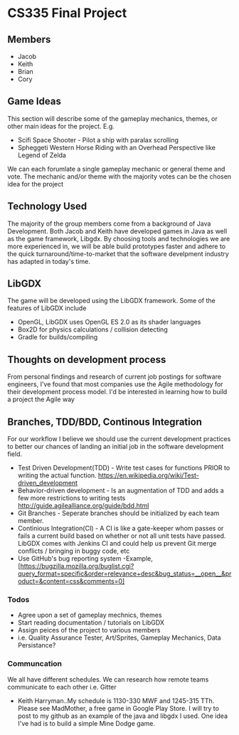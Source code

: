 # CS335 Final Project
## Members 
- Jacob
- Keith
- Brian 
- Cory

## Game Ideas
This section will describe some of the gameplay mechanics, themes, or other main ideas for the project. E.g.
- Scifi Space Shooter - Pilot a ship with paralax scrolling
- Spheggeti Western Horse Riding with an Overhead Perspective like Legend of Zelda

We can each forumlate a single gameplay mechanic or general theme and vote. The mechanic and/or theme with the majority votes can be the chosen idea for the project

## Technology Used

The majority of the group members come from a background of Java Development. Both Jacob and Keith have developed games in Java as well as the game framework, Libgdx. By choosing tools and technologies we are more experienced in, we will be able build prototypes faster and adhere to the quick turnaround/time-to-market that the software develpment industry has adapted in today's time. 

## LibGDX
 The game will be developed using the LibGDX framework. Some of the features of LibGDX include

- OpenGL, LibGDX uses OpenGL ES 2.0 as its shader languages
- Box2D for physics calculations / collision detecting
- Gradle for builds/compiling

## Thoughts on development process
From personal findings and research of current job postings for software engineers, I've found that most companies use the Agile methodology for their development process model. I'd be interested in learning how to build a project the Agile way

## Branches, TDD/BDD, Continous Integration
For our workflow I believe we should use the current development practices to better our chances of landing an initial job in the software development field.
 - Test Driven Development(TDD) - Write test cases for functions PRIOR to writing the actual function. https://en.wikipedia.org/wiki/Test-driven_development
 - Behavior-driven development - Is an augmentation of TDD and adds a few more restrictions to writing tests http://guide.agilealliance.org/guide/bdd.html
- Git Branches - Seperate branches should be initialized by each team member.
- Continious Integration(CI) - A CI is like a gate-keeper whom passes or fails a current build based on whether or not all unit tests have passed. LibGDX comes with Jenkins CI and could help us prevent Git merge conflicts / bringing in buggy code, etc
- Use GitHub's bug reporting system
    -Example, [https://bugzilla.mozilla.org/buglist.cgi?query_format=specific&order=relevance+desc&bug_status=__open__&product=&content=css&comments=0] 


### Todos

-   Agree upon a set of gameplay mechnics, themes
-   Start reading documentation / tutorials on LibGDX
-   Assign peices of the project to various members
-  i.e. Quality Assurance Tester, Art/Sprites, Gameplay Mechanics, Data Persistance?

### Communcation
We all have different schedules. We can research how remote teams communicate to each other i.e. Gitter
-  Keith Harryman..My schedule is 1130-330 MWF and 1245-315 TTh. Please see MadMother, a free game in Google Play Store. I will try to post to my github as an example of the java and libgdx I used. One idea I've had is to build a simple Mine Dodge game.
